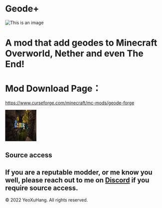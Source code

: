 # Geode+

<img alt="This is an image" height="100" src="https://github.com/YeoXuHang/Geode-Plus/blob/master/geode-icon.gif" width="100"/>



# A mod that add geodes to Minecraft Overworld, Nether and even The End!


# Mod Download Page：
https://www.curseforge.com/minecraft/mc-mods/geode-forge

<img alt="This is an image" height="100" src="https://github.com/YeoXuHang/Geode-Plus/blob/master/logo-for-geode-plus.png" width="100"/>




## Source access

If you are a reputable modder, or me know you well, please reach out to me on [Discord](https://discord.gg/Ephgb4cGsN) if you require source access.
-----------------

© 2022 YeoXuHang. All rights reserved.
